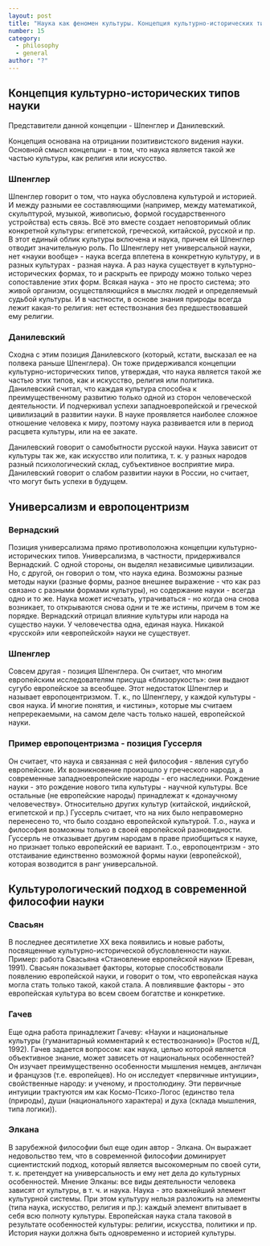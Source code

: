 ```yaml
---
layout: post
title: "Наука как феномен культуры. Концепция культурно-исторических типов науки. Универсализм и европоцентризм. Культурологический подход в современной философии науки"
number: 15
category:
  - philosophy
  - general
author: "?"
---
```


## Концепция культурно-исторических типов науки
Представители данной концепции - Шпенглер и Данилевский.

Концепция основана на отрицании позитивистского видения науки. Основной смысл концепции - в том, что наука является такой же частью культуры, как религия или искусство. 

### Шпенглер
Шпенглер говорит о том, что наука обусловлена культурой и историей. И между разными ее составляющими (например, между математикой, скульптурой, музыкой, живописью, формой государственного устройства) есть связь. Всё это вместе создает неповторимый облик конкретной культуры: египетской, греческой, китайской, русской и пр. В этот единый облик культуры включена и наука, причем ей Шпенглер отводит значительную роль. По Шпенглеру нет универсальной науки, нет «науки вообще» - наука всегда вплетена в конкретную культуру, и в разных культурах - разная наука. А раз наука существует в культурно-исторических формах, то и раскрыть ее природу можно только через сопоставление этих форм. Всякая наука - это не просто система; это живой организм, осуществляющийся в мыслях людей и определяемый судьбой культуры. И в частности, в основе знания природы всегда лежит какая-то религия: нет естествознания без предшествовавшей ему религии.

### Данилевский
Сходна с этим позиция Данилевского (который, кстати, высказал ее на полвека раньше Шпенглера). Он тоже придерживался концепции культурно-исторических типов, утверждая, что наука является такой же частью этих типов, как и искусство, религия или политика. Данилевский считал, что каждая культура способна к преимущественному развитию только одной из сторон человеческой деятельности. И подчеркивал успехи западноевропейской и греческой цивилизаций в развитии науки. В науке проявляется наиболее сложное отношение человека к миру, поэтому наука развивается или в период расцвета культуры, или на ее закате.

Данилевский говорит о самобытности русской науки. Наука зависит от культуры так же, как искусство или политика, т. к. у разных народов разный психологический склад, субъективное восприятие мира. Данилевский говорит о слабом развитии науки в России, но считает, что могут быть успехи в будущем.

## Универсализм и европоцентризм
### Вернадский
Позиция универсализма прямо противоположна концепции культурно-исторических типов. Универсализма, в частности, придерживался Вернадский. С одной стороны, он выделял независимые цивилизации. Но, с другой, он говорил о том, что наука едина. Возможны разные методы науки (разные формы, разное внешнее выражение - что как раз связано с разными формами культуры), но содержание науки - всегда одно и то же. Наука может исчезать, утрачиваться - но когда она снова возникает, то открываются снова одни и те же истины, причем в том же порядке. Вернадский отрицал влияние культуры или народа на существо науки. У человечества одна, единая наука. Никакой «русской» или «европейской» науки не существует.

### Шпенглер
Совсем другая - позиция Шпенглера. Он считает, что многим европейским исследователям присуща «близорукость»: они выдают сугубо европейское за всеобщее. Этот недостаток Шпенглер и называет европоцентризмом. Т. к., по Шпенглеру, у каждой культуры - своя наука. И многие понятия, и «истины», которые мы считаем непререкаемыми, на самом деле часть только нашей, европейской науки.

### Пример европоцентризма - позиция Гуссерля
Он считает, что наука и связанная с ней философия - явления сугубо европейские. Их возникновение произошло у греческого народа, а современные западноевропейские народы - его наследники. Рождение науки - это рождение нового типа культуры - научной культуры. Все остальные (не европейские народы) принадлежат к «донаучному человечеству». Относительно других культур (китайской, индийской, египетской и пр.) Гуссерль считает, что на них было неправомерно перенесено то, что было создано европейской культурой. Т.о., наука и философия возможны только в своей европейской разновидности. Гуссерль не отказывает другим народам в праве приобщиться к науке, но признает только европейский ее вариант. Т.о., европоцентризм - это отстаивание единственно возможной формы науки (европейской), которая возводится в ранг универсальной.

## Культурологический подход в современной философии науки
### Свасьян
В последнее десятилетие ХХ века появились и новые работы, посвященные культурно-исторической обусловленности науки. Пример: работа Свасьяна «Становление европейской науки» (Ереван, 1991). Свасьян показывает факторы, которые способствовали появлению европейской науки, и говорит о том, что европейская наука могла стать только такой, какой стала. А повлиявшие факторы - это европейская культура во всем своем богатстве и конкретике.

### Гачев
Еще одна работа принадлежит Гачеву: «Науки и национальные культуры (гуманитарный комментарий к естествознанию)» (Ростов н/Д, 1992). Гачев задается вопросом: как наука, целью которой является объективное знание, может зависеть от национальных особенностей? Он изучает преимущественно особенности мышления немцев, англичан и французов (т.е. европейцев). Но он исследует «первичные интуиции», свойственные народу: и ученому, и простолюдину. Эти первичные интуиции трактуются им как Космо-Психо-Логос (единство тела (природы), души (национального характера) и духа (склада мышления, типа логики)).

### Элкана
В зарубежной философии был еще один автор - Элкана. Он выражает недовольство тем, что в современной философии доминирует сциентистский подход, который является высокомерным по своей сути, т. к. претендует на универсальность и ему нет дела до культурных особенностей. Мнение Элканы: все виды деятельности человека зависят от культуры, в т. ч. и наука. Наука - это важнейший элемент культурной системы. При этом культуру нельзя разложить на элементы (типа наука, искусство, религия и пр.): каждый элемент впитывает в себя всю полноту культуры. Европейская наука стала таковой в результате особенностей культуры: религии, искусства, политики и пр. История науки должна быть одновременно и историей культуры. 
